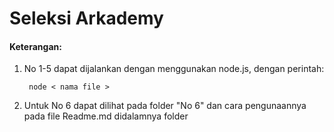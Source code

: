 # Seleksi Arkademy

#### Keterangan:

1. No 1-5 dapat dijalankan dengan menggunakan node.js, dengan perintah:

   ``` node < nama file >```

2. Untuk No 6 dapat dilihat pada folder "No 6" dan cara pengunaannya pada file Readme.md didalamnya folder